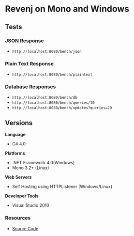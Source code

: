 # Revenj on Mono and Windows

## Tests

### JSON Response

* `http://localhost:8080/bench/json`

### Plain Text Response

* `http://localhost:8080/bench/plaintext`

### Database Responses

* `http://localhost:8080/bench/db`
* `http://localhost:8080/bench/queries/10`
* `http://localhost:8080/bench/updates?queries=20`

## Versions

**Language**

* C# 4.0

**Platforms**

* .NET Framework 4.0(Windows)
* Mono 3.2+ (Linux)

**Web Servers**

* Self Hosting using HTTPListener (Windows/Linux)

**Developer Tools**

* Visual Studio 2010

### Resources

* [Source Code](https://github.com/ngs-doo/Revenj)

